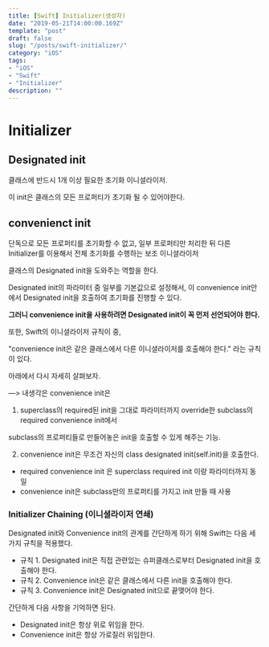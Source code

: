```yaml
---
title: [Swift] Initializer(생성자)  
date: "2019-05-21T14:00:00.169Z"  
template: "post"  
draft: false  
slug: "/posts/swift-initializer/"  
category: "iOS"  
tags:  
- "iOS"  
- "Swift"  
- "Initializer"  
description: ""  
---
```


# Initializer



## Designated init

클래스에 반드시 1개 이상 필요한 초기화 이니셜라이저.  

이 init은 클래스의 모든 프로퍼티가 초기화 될 수 있어야한다.





## convenienct init

단독으로 모든 프로퍼티를 초기화할 수 없고, 일부 프로퍼티만 처리한 뒤 다른 Initializer를 이용해서 전체 초기화를 수행하는 보조 이니셜라이저

클래스의 Designated init을 도와주는 역할을 한다.

Designated init의 파라미터 중 일부를 기본값으로 설정해서, 이 convenience init안에서 Designated init을 호출하여 초기화를 진행할 수 있다.

**그러니 convenience init을 사용하려면 Designated init이 꼭 먼저 선언되어야 한다.**

또한, Swift의 이니셜라이저 규칙이 중,

"convenience init은 같은 클래스에서 다른 이니셜라이저를 호출해야 한다." 라는 규칙이 있다.

아래에서 다시 자세히 살펴보자.

—> 내생각은 convenience init은   

1) superclass의 required된 init을 그대로 파라미터까지 override한 subclass의 required convenience init에서 

subclass의 프로퍼티들로 만들어놓은 init을 호출할 수 있게 해주는 기능. 



2) convenience init은 무조건 자신의 class designated init(self.init)을 호출한다. 

- required convenience init 은 superclass required init 이랑 파라미터까지 동일
- convenience init은 subclass만의 프로퍼티를 가지고 init 만들 때 사용



### Initializer Chaining (이니셜라이저 연쇄)

Designated init와 Convenience init의 관계를 간단하게 하기 위해  Swift는 다음 세가지 규칙을 적용했다.

- 규칙 1. Designated init은 직접 관련있는 슈퍼클래스로부터 Designated init을 호출해야 한다.
- 규칙 2. Convenience init은 같은 클래스에서 다른 init을 호출해야 한다.
- 규칙 3. Convenience init은 Designated init으로 끝맺어야 한다.

간단하게 다음 사항을 기억하면 된다.

- Designated init은 항상 위로 위임을 한다.
- Convenience init은 항상 가로질러 위임한다.


